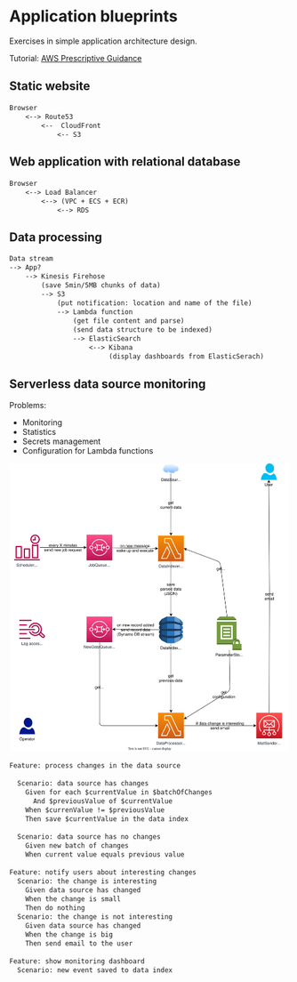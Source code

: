 # Application blueprints

<!--
See:
    - [Gherkin](https://cucumber.io/docs/gherkin/reference/)
    - [Markdown with Gherkin](https://github.com/cucumber/gherkin/blob/main/MARKDOWN_WITH_GHERKIN.md)

VSCode tip: `Ctr-K V` for preview
-->

Exercises in simple application architecture design.

Tutorial: [AWS Prescriptive Guidance](https://aws.amazon.com/prescriptive-guidance/)

## Static website

```ascii
Browser
    <--> Route53
        <--  CloudFront
            <-- S3
```

## Web application with relational database

```ascii
Browser
    <--> Load Balancer
        <--> (VPC + ECS + ECR)
            <--> RDS
```

## Data processing

```ascii
Data stream
--> App?
    --> Kinesis Firehose
        (save 5min/5MB chunks of data)
        --> S3
            (put notification: location and name of the file)
            --> Lambda function
                (get file content and parse)
                (send data structure to be indexed)
                --> ElasticSearch
                    <--> Kibana
                         (display dashboards from ElasticSerach)
```

## Serverless data source monitoring

Problems:

- Monitoring
- Statistics
- Secrets management
- Configuration for Lambda functions

![image info](./img/blueprint_rest_data_monitoring.drawio.svg)

```gherkin
Feature: process changes in the data source

  Scenario: data source has changes
    Given for each $currentValue in $batchOfChanges
      And $previousValue of $currentValue
    When $currenValue != $previousValue
    Then save $currentValue in the data index
    
  Scenario: data source has no changes
    Given new batch of changes
    When current value equals previous value

Feature: notify users about interesting changes
  Scenario: the change is interesting
    Given data source has changed
    When the change is small
    Then do nothing
  Scenario: the change is not interesting
    Given data source has changed
    When the change is big
    Then send email to the user

Feature: show monitoring dashboard
  Scenario: new event saved to data index
```
